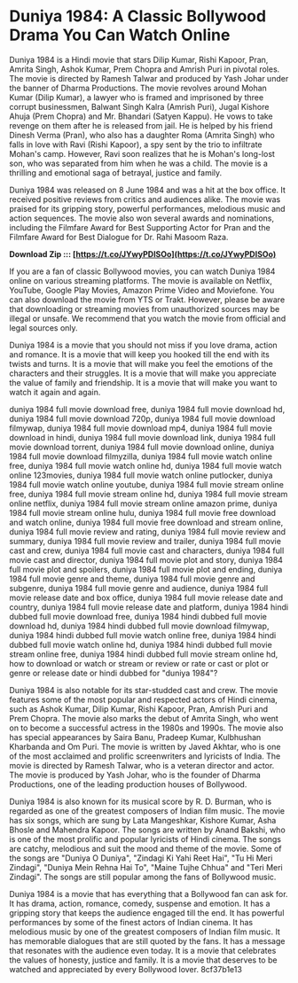 
 
# Duniya 1984: A Classic Bollywood Drama You Can Watch Online
 
Duniya 1984 is a Hindi movie that stars Dilip Kumar, Rishi Kapoor, Pran, Amrita Singh, Ashok Kumar, Prem Chopra and Amrish Puri in pivotal roles. The movie is directed by Ramesh Talwar and produced by Yash Johar under the banner of Dharma Productions. The movie revolves around Mohan Kumar (Dilip Kumar), a lawyer who is framed and imprisoned by three corrupt businessmen, Balwant Singh Kalra (Amrish Puri), Jugal Kishore Ahuja (Prem Chopra) and Mr. Bhandari (Satyen Kappu). He vows to take revenge on them after he is released from jail. He is helped by his friend Dinesh Verma (Pran), who also has a daughter Roma (Amrita Singh) who falls in love with Ravi (Rishi Kapoor), a spy sent by the trio to infiltrate Mohan's camp. However, Ravi soon realizes that he is Mohan's long-lost son, who was separated from him when he was a child. The movie is a thrilling and emotional saga of betrayal, justice and family.
 
Duniya 1984 was released on 8 June 1984 and was a hit at the box office. It received positive reviews from critics and audiences alike. The movie was praised for its gripping story, powerful performances, melodious music and action sequences. The movie also won several awards and nominations, including the Filmfare Award for Best Supporting Actor for Pran and the Filmfare Award for Best Dialogue for Dr. Rahi Masoom Raza.
 
**Download Zip ::: [https://t.co/JYwyPDISOo](https://t.co/JYwyPDISOo)**


 
If you are a fan of classic Bollywood movies, you can watch Duniya 1984 online on various streaming platforms. The movie is available on Netflix, YouTube, Google Play Movies, Amazon Prime Video and Moviefone. You can also download the movie from YTS or Trakt. However, please be aware that downloading or streaming movies from unauthorized sources may be illegal or unsafe. We recommend that you watch the movie from official and legal sources only.
 
Duniya 1984 is a movie that you should not miss if you love drama, action and romance. It is a movie that will keep you hooked till the end with its twists and turns. It is a movie that will make you feel the emotions of the characters and their struggles. It is a movie that will make you appreciate the value of family and friendship. It is a movie that will make you want to watch it again and again.
 
duniya 1984 full movie download free,  duniya 1984 full movie download hd,  duniya 1984 full movie download 720p,  duniya 1984 full movie download filmywap,  duniya 1984 full movie download mp4,  duniya 1984 full movie download in hindi,  duniya 1984 full movie download link,  duniya 1984 full movie download torrent,  duniya 1984 full movie download online,  duniya 1984 full movie download filmyzilla,  duniya 1984 full movie watch online free,  duniya 1984 full movie watch online hd,  duniya 1984 full movie watch online 123movies,  duniya 1984 full movie watch online putlocker,  duniya 1984 full movie watch online youtube,  duniya 1984 full movie stream online free,  duniya 1984 full movie stream online hd,  duniya 1984 full movie stream online netflix,  duniya 1984 full movie stream online amazon prime,  duniya 1984 full movie stream online hulu,  duniya 1984 full movie free download and watch online,  duniya 1984 full movie free download and stream online,  duniya 1984 full movie review and rating,  duniya 1984 full movie review and summary,  duniya 1984 full movie review and trailer,  duniya 1984 full movie cast and crew,  duniya 1984 full movie cast and characters,  duniya 1984 full movie cast and director,  duniya 1984 full movie plot and story,  duniya 1984 full movie plot and spoilers,  duniya 1984 full movie plot and ending,  duniya 1984 full movie genre and theme,  duniya 1984 full movie genre and subgenre,  duniya 1984 full movie genre and audience,  duniya 1984 full movie release date and box office,  duniya 1984 full movie release date and country,  duniya 1984 full movie release date and platform,  duniya 1984 hindi dubbed full movie download free,  duniya 1984 hindi dubbed full movie download hd,  duniya 1984 hindi dubbed full movie download filmywap,  duniya 1984 hindi dubbed full movie watch online free,  duniya 1984 hindi dubbed full movie watch online hd,  duniya 1984 hindi dubbed full movie stream online free,  duniya 1984 hindi dubbed full movie stream online hd,  how to download or watch or stream or review or rate or cast or plot or genre or release date or hindi dubbed for "duniya 1984"?
  
Duniya 1984 is also notable for its star-studded cast and crew. The movie features some of the most popular and respected actors of Hindi cinema, such as Ashok Kumar, Dilip Kumar, Rishi Kapoor, Pran, Amrish Puri and Prem Chopra. The movie also marks the debut of Amrita Singh, who went on to become a successful actress in the 1980s and 1990s. The movie also has special appearances by Saira Banu, Pradeep Kumar, Kulbhushan Kharbanda and Om Puri. The movie is written by Javed Akhtar, who is one of the most acclaimed and prolific screenwriters and lyricists of India. The movie is directed by Ramesh Talwar, who is a veteran director and actor. The movie is produced by Yash Johar, who is the founder of Dharma Productions, one of the leading production houses of Bollywood.
 
Duniya 1984 is also known for its musical score by R. D. Burman, who is regarded as one of the greatest composers of Indian film music. The movie has six songs, which are sung by Lata Mangeshkar, Kishore Kumar, Asha Bhosle and Mahendra Kapoor. The songs are written by Anand Bakshi, who is one of the most prolific and popular lyricists of Hindi cinema. The songs are catchy, melodious and suit the mood and theme of the movie. Some of the songs are "Duniya O Duniya", "Zindagi Ki Yahi Reet Hai", "Tu Hi Meri Zindagi", "Duniya Mein Rehna Hai To", "Maine Tujhe Chhua" and "Teri Meri Zindagi". The songs are still popular among the fans of Bollywood music.
 
Duniya 1984 is a movie that has everything that a Bollywood fan can ask for. It has drama, action, romance, comedy, suspense and emotion. It has a gripping story that keeps the audience engaged till the end. It has powerful performances by some of the finest actors of Indian cinema. It has melodious music by one of the greatest composers of Indian film music. It has memorable dialogues that are still quoted by the fans. It has a message that resonates with the audience even today. It is a movie that celebrates the values of honesty, justice and family. It is a movie that deserves to be watched and appreciated by every Bollywood lover.
 8cf37b1e13
 
